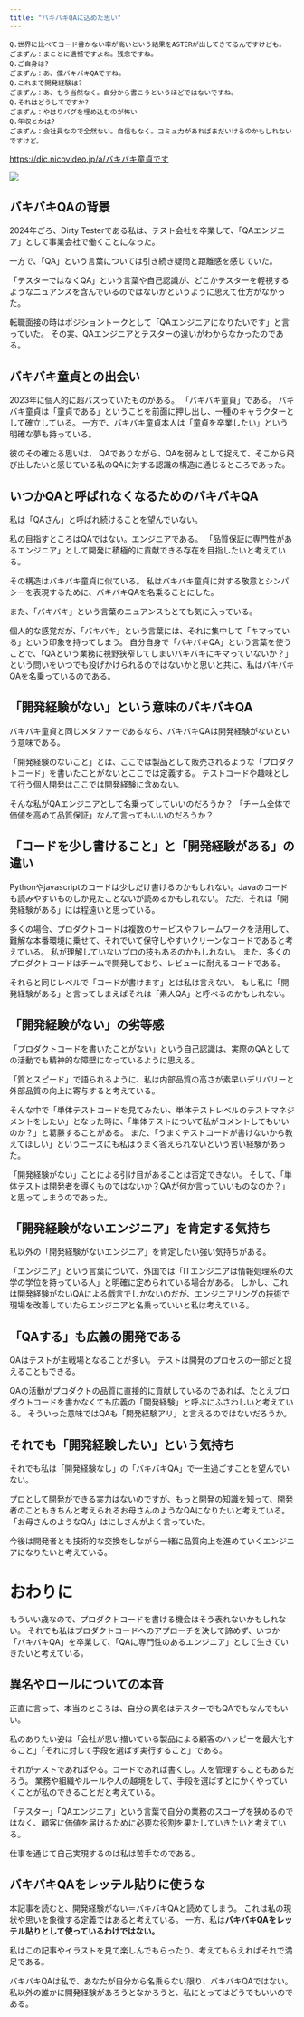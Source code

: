 ```yaml
---
title: "バキバキQAに込めた思い"
---
```


```
Q.世界に比べてコード書かない率が高いという結果をASTERが出してきてるんですけども。
ごまずん：まことに遺憾ですよね。残念ですね。
Q.ご自身は?
ごまずん：あ、僕バキバキQAですね。
Q.これまで開発経験は?
ごまずん：あ、もう当然なく。自分から書こうというほどではないですね。
Q.それはどうしてですか?
ごまずん：やはりバグを埋め込むのが怖い
Q.年収とかは?
ごまずん：会社員なので全然ない。自信もなく。コミュ力があればまだいけるのかもしれないですけど。
```
https://dic.nicovideo.jp/a/バキバキ童貞です

![](/images/bakibakiqa_goma.png)

## バキバキQAの背景

2024年ごろ、Dirty Testerである私は、テスト会社を卒業して、「QAエンジニア」として事業会社で働くことになった。

一方で、「QA」という言葉については引き続き疑問と距離感を感じていた。

「テスターではなくQA」という言葉や自己認識が、どこかテスターを軽視するようなニュアンスを含んでいるのではないかというように思えて仕方がなかった。

転職面接の時はポジショントークとして「QAエンジニアになりたいです」と言っていた。
その実、QAエンジニアとテスターの違いがわからなかったのである。

## バキバキ童貞との出会い

2023年に個人的に超バズっていたものがある。
「バキバキ童貞」である。
バキバキ童貞は「童貞である」ということを前面に押し出し、一種のキャラクターとして確立している。
一方で、バキバキ童貞本人は「童貞を卒業したい」という明確な夢も持っている。

彼のその確たる思いは、
QAでありながら、QAを弱みとして捉えて、そこから飛び出したいと感じている私のQAに対する認識の構造に通じるところであった。

## いつかQAと呼ばれなくなるためのバキバキQA

私は「QAさん」と呼ばれ続けることを望んでいない。

私の目指すところはQAではない。エンジニアである。
「品質保証に専門性があるエンジニア」として開発に積極的に貢献できる存在を目指したいと考えている。

その構造はバキバキ童貞に似ている。
私はバキバキ童貞に対する敬意とシンパシーを表現するために、バキバキQAを名乗ることにした。

また、「バキバキ」という言葉のニュアンスもとても気に入っている。

個人的な感覚だが、「バキバキ」という言葉には、それに集中して「キマっている」という印象を持ってしまう。
自分自身で「バキバキQA」という言葉を使うことで、「QAという業務に視野狭窄してしまいバキバキにキマっていないか？」という問いをいつでも投げかけられるのではないかと思いと共に、私はバキバキQAを名乗っているのである。

## 「開発経験がない」という意味のバキバキQA

バキバキ童貞と同じメタファーであるなら、バキバキQAは開発経験がないという意味である。

「開発経験のないこと」とは、ここでは製品として販売されるような「プロダクトコード」を書いたことがないとここでは定義する。
テストコードや趣味として行う個人開発はここでは開発経験に含めない。

そんな私がQAエンジニアとして名乗ってしていいのだろうか？
「チーム全体で価値を高めて品質保証」なんて言ってもいいのだろうか？

## 「コードを少し書けること」と「開発経験がある」の違い

Pythonやjavascriptのコードは少しだけ書けるのかもしれない。Javaのコードも読みやすいものしか見たことないが読めるかもしれない。
ただ、それは「開発経験がある」には程遠いと思っている。

多くの場合、プロダクトコードは複数のサービスやフレームワークを活用して、難解な本番環境に乗せて、それでいて保守しやすいクリーンなコードであると考えている。
私が理解していないプロの技もあるのかもしれない。
また、多くのプロダクトコードはチームで開発しており、レビューに耐えるコードである。

それらと同じレベルで「コードが書けます」とは私は言えない。
もし私に「開発経験がある」と言ってしまえばそれは「素人QA」と呼べるのかもしれない。

## 「開発経験がない」の劣等感

「プロダクトコードを書いたことがない」という自己認識は、実際のQAとしての活動でも精神的な障壁になっているように思える。

「質とスピード」で語られるように、私は内部品質の高さが素早いデリバリーと外部品質の向上に寄与すると考えている。

そんな中で「単体テストコードを見てみたい、単体テストレベルのテストマネジメントをしたい」となった時に、「単体テストについて私がコメントしてもいいのか？」と葛藤することがある。
また、「うまくテストコードが書けないから教えてほしい」というニーズにも私はうまく答えられないという苦い経験があった。

「開発経験がない」ことによる引け目があることは否定できない。
そして、「単体テストは開発者を導くものではないか？QAが何か言っていいものなのか？」と思ってしまうのであった。

## 「開発経験がないエンジニア」を肯定する気持ち

私以外の「開発経験がないエンジニア」を肯定したい強い気持ちがある。

「エンジニア」という言葉について、外国では「ITエンジニアは情報処理系の大学の学位を持っている人」と明確に定められている場合がある。
しかし、これは開発経験がないQAによる戯言でしかないのだが、エンジニアリングの技術で現場を改善していたらエンジニアと名乗っていいと私は考えている。

## 「QAする」も広義の開発である

QAはテストが主戦場となることが多い。
テストは開発のプロセスの一部だと捉えることもできる。

QAの活動がプロダクトの品質に直接的に貢献しているのであれば、たとえプロダクトコードを書かなくても広義の「開発経験」と呼ぶにふさわしいと考えている。
そういった意味ではQAも「開発経験アリ」と言えるのではないだろうか。

## それでも「開発経験したい」という気持ち

それでも私は「開発経験なし」の「バキバキQA」で一生過ごすことを望んでいない。

プロとして開発ができる実力はないのですが、もっと開発の知識を知って、開発者のこともきちんと考えられるお母さんのようなQAになりたいと考えている。
「お母さんのようなQA」はにしさんがよく言っていた。

今後は開発者とも技術的な交換をしながら一緒に品質向上を進めていくエンジニアになりたいと考えている。

# おわりに

もういい歳なので、プロダクトコードを書ける機会はそう表れないかもしれない。
それでも私はプロダクトコードへのアプローチを決して諦めず、いつか「バキバキQA」を卒業して、「QAに専門性のあるエンジニア」として生きていきたいと考えている。

## 異名やロールについての本音

正直に言って、本当のところは、自分の異名はテスターでもQAでもなんでもいい。

私のありたい姿は「会社が思い描いている製品による顧客のハッピーを最大化すること」「それに対して手段を選ばず実行すること」である。

それがテストであればやる。コードであれば書くし。人を管理することもあるだろう。
業務や組織やルールや人の越境をして、手段を選ばずとにかくやっていくことが私のできることだと考えている。

「テスター」「QAエンジニア」という言葉で自分の業務のスコープを狭めるのではなく、顧客に価値を届けるために必要な役割を果たしていきたいと考えている。

仕事を通じて自己実現するのは私は苦手なのである。

## バキバキQAをレッテル貼りに使うな

本記事を読むと、開発経験がない＝バキバキQAと読めてしまう。
これは私の現状や思いを象徴する定義ではあると考えている。
一方、私は**バキバキQAをレッテル貼りとして使っているわけではない。**

私はこの記事やイラストを見て楽しんでもらったり、考えてもらえればそれで満足である。

バキバキQAは私で、あなたが自分から名乗らない限り、バキバキQAではない。
私以外の誰かに開発経験があろうとなかろうと、私にとってはどうでもいいのである。